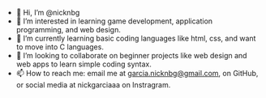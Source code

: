 - 👋 Hi, I’m @nicknbg
- 👀 I’m interested in learning game development, application programming, and web design.
- 🌱 I’m currently learning basic coding languages like html, css, and want to move into C languages.
- 💞️ I’m looking to collaborate on beginner projects like web design and web apps to learn simple coding syntax.
- 📫 How to reach me: email me at garcia.nicknbg@gmail.com, on GitHub, or social media at nickgarciaaa on Instragram.

<!---
nicknbg/nicknbg is a ✨ special ✨ repository because its `README.md` (this file) appears on your GitHub profile.
You can click the Preview link to take a look at your changes.
--->
